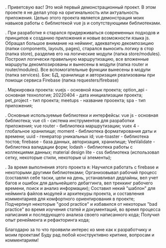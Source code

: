 . Приветсвую вас! Это мой первый демонстрационный проект. В этом проекте я не делал упор на оригинальность или актуальность приложения. Целью этого проекта является демонстрация моих навыков работы с библиотекой vue js и сопутствующими библиотеками.

. При разработке я старался придерживаться современных подходов и принципов к созданию приложения и новые возможности языка js. 
Обращал большое внимание на нейминг, адекватную декомпозицию (папки components, layouts, pages), старался выносить логику в стор (папка store), разделив его на логические модули (папка store/modules). Построил логически правильную маршрутизацию, все вложенные маршруты декомпозированы и вынесены в модули (папка router и router/modules).
Все вспомогательные функции вынесены в модули (папка services). 
Бэк: БД, хранилище и авторизация реализованы при помощи сервиса Firebase (папка requesters/firebase)

. Маркировка проекта:
vuejs - основной язык проекта;
option_api - основная технология;
20220404 - дата инициализации проекта;
pet_project - тип проекта;
meetups - название прооекта;
spa - тип приложения;


. Основные используемые библиотеки и интерфейсы:
vue js - основная библиотека;
vue cli - система инструментов для разработки приложения;
vue router - библиотека маршрутизации;
vuex 4 - глобальное хранилище;
moment - библиотека форматирования даты и времени;
uuid - генератор уникальных id;
vue-toaster - библиотека тостов;
firebase - база данных, авторизация, хранилище;
VeeValidate - библиотека валидации форм;
lodash - библиотека работы с коллекциями данных;
material design lite - css библиотека (использовал сетку, некоторые стили, некоторые ui элементы);

. За время выполнения этого проекта я: 
Научился работать с firebase и некоторыми другими библиотеками; 
Организовывал рабочий процесс (составлял себе таски, цели на день, устанавливал дедлайны, вел учет багов и ошибок для дальнейшего дебаггинга, вел треккинг рабочего времени, поиск и анализ информации); 
Составил некий "шаблон" для нейминга файлов модулей и архитекуры проекта, и составления комментариев для комфортного ориентирования в проекте;
Подчерпнул некоторые "good practice" и избавился от некоторых "bad practice" во время изучения статей и документаций, во время процесса написания и последующего анализа своего написанного кода;
Получил опыт ренейменга и рефакторинга кода;

Благодарю за то что проявили интерес ко мне как к разработчику и моим проектам! Буду рад любой конструктивно критике, вопросам и комментариям!
